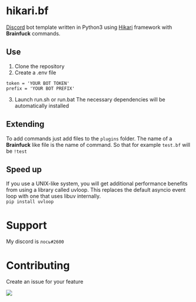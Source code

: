 # hikari.bf
[Discord](https://discord.com/) bot template written in Python3 using [Hikari](https://github.com/hikari-py/hikari) framework with **Brainfuck** commands.
## Use
1. Clone the repository
2. Create a .env file
```
token = 'YOUR BOT TOKEN'
prefix = 'YOUR BOT PREFIX'
```
3. Launch run.sh or run.bat
The necessary dependencies will be automatically installed
## Extending
To add commands just add files to the `plugins` folder. The name of a **Brainfuck** like file is the name of command. So that for example `test.bf` will be `!test`
## Speed up
If you use a UNIX-like system, you will get additional performance benefits from using a library called uvloop. This replaces the default asyncio event loop with one that uses libuv internally.\
`pip install uvloop`
# Support
My discord is `лось#2600`
# Contributing
Create an issue for your feature

![](https://cdn.discordapp.com/attachments/913529716521173003/1081552792465985556/hippo.gif)
